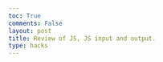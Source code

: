 ```yaml
---
toc: True
comments: False
layout: post
title: Review of JS, JS input and output.
type: hacks
---
```



